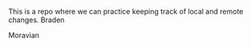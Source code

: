 This is a repo where we can practice keeping track of local and remote 
changes.
Braden


Moravian

